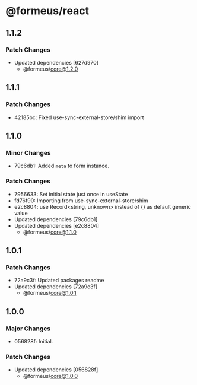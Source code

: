 # @formeus/react

## 1.1.2

### Patch Changes

- Updated dependencies [627d970]
  - @formeus/core@1.2.0

## 1.1.1

### Patch Changes

- 42185bc: Fixed use-sync-external-store/shim import

## 1.1.0

### Minor Changes

- 79c6db1: Added `meta` to form instance.

### Patch Changes

- 7956633: Set initial state just once in useState
- fd76f90: Importing from use-sync-external-store/shim
- e2c8804: use Record<string, unknown> instead of {} as default generic value
- Updated dependencies [79c6db1]
- Updated dependencies [e2c8804]
  - @formeus/core@1.1.0

## 1.0.1

### Patch Changes

- 72a9c3f: Updated packages readme
- Updated dependencies [72a9c3f]
  - @formeus/core@1.0.1

## 1.0.0

### Major Changes

- 056828f: Initial.

### Patch Changes

- Updated dependencies [056828f]
  - @formeus/core@1.0.0
